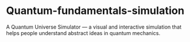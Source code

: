 # Quantum-fundamentals-simulation
A Quantum Universe Simulator — a visual and interactive simulation that helps people understand abstract ideas in quantum mechanics.
